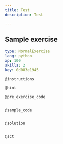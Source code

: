 ```yaml
---
title: Test
description: Test

---
```

## Sample exercise

```yaml
type: NormalExercise
lang: python
xp: 100
skills: 2
key: 0d083e1945
```


`@instructions`

`@hint`

`@pre_exercise_code`
```{python}

```

`@sample_code`
```{python}

```

`@solution`
```{python}

```

`@sct`
```{python}

```
